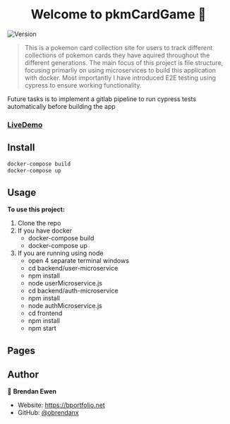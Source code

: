 <h1 align="center">Welcome to pkmCardGame 👋</h1>
<p>
  <img alt="Version" src="https://img.shields.io/badge/version-1.0-blue.svg?cacheSeconds=2592000" />
</p>

> This is a pokemon card collection site for users to track different collections of pokemon cards they have aquired throughout the different generations. The main focus of this project is file structure, focusing primarliy on using microservices to build this application with docker. Most importantly I have introduced E2E testing using cypress to ensure working functionality.

Future tasks is to implement a gitlab pipeline to run cypress tests automatically before building the app

###  [LiveDemo]()

## Install

```sh
docker-compose build
docker-compose up
```

## Usage


**To use this project:**
  1. Clone the repo
  1. If you have docker
      * docker-compose build 
      * docker-compose up
  1. If you are running using node
      * open 4 separate terminal windows
      * cd backend/user-microservice
      * npm install
      * node userMicroservice.js
      * cd backend/auth-microservice
      * npm install
      * node authMicroservice.js
      * cd frontend
      * npm install
      * npm start

## Pages



## Author

👤 **Brendan Ewen**

* Website: https://bportfolio.net
* GitHub: [@obrendanx](https://gitlab.com/obrendanx)

